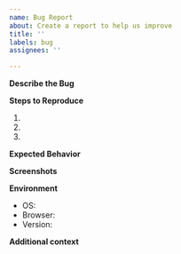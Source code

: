 ```yaml
---
name: Bug Report
about: Create a report to help us improve
title: ''
labels: bug
assignees: ''

---
```


**Describe the Bug**
<!-- Required, provide a clear and concise description of what the bug is. -->

**Steps to Reproduce**
<!--- Required, provide a link to a live example, -->
<!--- or an unambiguous set of steps to reproduce this bug. -->
1.
2.
3.

**Expected Behavior**
<!--- Required, describe what was expected to happen. -->

**Screenshots**
<!--- Optional, if applicable, add screenshots to help explain your problem. -->

**Environment**
<!--- Required, please complete the following information: -->
- OS: <!-- e.g. iOS, Windows 10, Windows 8.1, Windows 7 or Linux  -->
- Browser: <!-- e.g. Chrome, Firefox, Opera, Edge, etc... -->
- Version: <!-- e.g. 80.0.334.4 (64-bit) -->
  <!-- You can get the version by visiting about:support on Firefox, chrome://version on Chrome, or by clicking Safari > About Safari on Safari -->

**Additional context**
<!-- Add any other context about the problem here. -->
